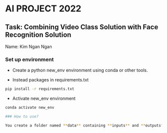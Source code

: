 #  AI PROJECT 2022
## Task: Combining Video Class Solution with Face Recognition Solution
Name: Kim Ngan Ngan

### Set up environment
+ Create a python new_env environment using conda or other tools.

+ Instead packages in requirements.txt
```bash
pip install -r requirements.txt
```
+ Activate new_env environment
```bash
conda activate new_env

### How to use?

You create a folder named **data** containing **inputs** and **outputs** folders
